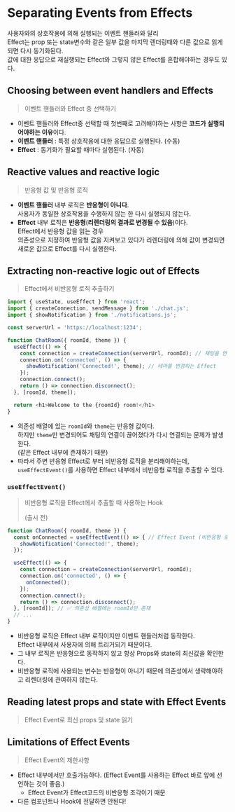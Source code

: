 # Separating Events from Effects


사용자와의 상호작용에 의해 실행되는 이벤트 핸들러와 달리  
Effect는 prop 또는 state변수와 같은 일부 값을 마지막 렌더링때와 다른 값으로 읽게 되면 다시 동기화된다.  
값에 대한 응답으로 재실행되는 Effect와 그렇지 않은 Effect를 혼합해야하는 경우도 있다.


## Choosing between event handlers and Effects
> 이벤트 핸들러와 Effect 중 선택하기

- 이벤트 핸들러와 Effect중 선택할 때 첫번째로 고려해야하는 사항은 **코드가 실행되어야하는 이유**이다.
- **이벤트 핸들러** : 특정 상호작용에 대한 응답으로 실행된다. (수동)
- **Effect** : 동기화가 필요할 때마다 실행된다. (자동)


## Reactive values and reactive logic
> 반응형 값 및 반응형 로직

- **이벤트 핸들러** 내부 로직은 **반응형이 아니다**.  
  사용자가 동일한 상호작용을 수행하지 않는 한 다시 실행되지 않는다.
- **Effect** 내부 로직은 **반응형**(**리렌더링의 결과로 변경될 수 있음**)이다.  
  Effect에서 반응형 값을 읽는 경우  
  의존성으로 지정하여 반응형 값을 지켜보고 있다가 리렌더링에 의해 값이 변경되면 새로운 값으로 Effect를 다시 실행한다.



## Extracting non-reactive logic out of Effects
> Effect에서 비반응형 로직 추출하기

```js
import { useState, useEffect } from 'react';
import { createConnection, sendMessage } from './chat.js';
import { showNotification } from './notifications.js';

const serverUrl = 'https://localhost:1234';

function ChatRoom({ roomId, theme }) {
  useEffect(() => {
    const connection = createConnection(serverUrl, roomId); // 채팅을 연결하는 Effect
    connection.on('connected', () => {
      showNotification('Connected!', theme); // 테마를 변경하는 Effect
    });
    connection.connect();
    return () => connection.disconnect();
  }, [roomId, theme]);

  return <h1>Welcome to the {roomId} room!</h1>
}
```
- 의존성 배열에 있는 `roomId`와 `theme`는 반응형 값이다.  
  하지만 `theme`만 변경되어도 채팅의 연결이 끊어졌다가 다시 연결되는 문제가 발생한다.  
  (같은 Effect 내부에 존재하기 때문)
- 따라서 주변 반응형 Effect로 부터 비반응형 로직을 분리해야하는데,  
  `useEffectEvent()`를 사용하면 Effect 내부에서 비반응형 로직을 추출할 수 있다.


### `useEffectEvent()`
> 비반응형 로직을 Effect에서 추출할 때 사용하는 Hook
> 
> (출시 전)

```js
function ChatRoom({ roomId, theme }) {
  const onConnected = useEffectEvent(() => { // Effect Event (비반응형 로직)
    showNotification('Connected!', theme);
  });

  useEffect(() => {
    const connection = createConnection(serverUrl, roomId);
    connection.on('connected', () => {
      onConnected();
    });
    connection.connect();
    return () => connection.disconnect();
  }, [roomId]); // ✅ 의존성 배열에는 roomId만 존재
  // ...
}
```
- 비반응형 로직은 Effect 내부 로직이지만 이벤트 핸들러처럼 동작한다.  
  Effect 내부에서 사용자에 의해 트리거되기 때문이다.
- 그 내부 로직은 반응형으로 동작하지 않고 항상 Props와 state의 최신값을 확인한다.
- 비반응형 로직에 사용되는 변수는 반응형이 아니기 때문에 의존성에서 생략해야하고 리렌더링에 관여하지 않는다.


## Reading latest props and state with Effect Events
> Effect Event로 최신 props 및 state 읽기


<!-- 동영상 보고 다시  -->


## Limitations of Effect Events
> Effect Event의 제한사항

- Effect 내부에서만 호출가능하다. (Effect Event를 사용하는 Effect 바로 앞에 선언하는 것이 좋음.)
  - Effect Event가 Effect코드의 비반응형 조각이기 때문
- 다른 컴포넌트나 Hook에 전달하면 안된다!